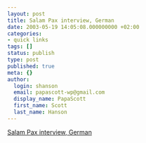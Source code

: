 ```yaml
---
layout: post
title: Salam Pax interview, German
date: 2003-05-19 14:05:08.000000000 +02:00
categories:
- quick links
tags: []
status: publish
type: post
published: true
meta: {}
author:
  login: shanson
  email: papascott-wp@gmail.com
  display_name: PapaScott
  first_name: Scott
  last_name: Hanson
---
```

<p><a title="Paul Boutin : Salam Pax interview" href="http://paulboutin.weblogger.com/2003/05/17">Salam Pax interview, German</a></p>
